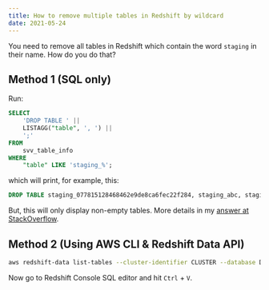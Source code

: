 ```yaml
---
title: How to remove multiple tables in Redshift by wildcard
date: 2021-05-24
---
```


You need to remove all tables in Redshift which contain the word `staging` in their name. How do you do that?

<!--more-->

## Method 1 (SQL only)

Run:

```sql
SELECT
    'DROP TABLE ' ||
    LISTAGG("table", ', ') ||
    ';'
FROM
    svv_table_info
WHERE
    "table" LIKE 'staging_%';
```

which will print, for example, this:

```sql
DROP TABLE staging_077815128468462e9de8ca6fec22f284, staging_abc, staging_123;
```

But, this will only display non-empty tables. More details in my [answer at StackOverflow](https://stackoverflow.com/a/67579151/1245471).

## Method 2 (Using AWS CLI & Redshift Data API)

```bash
aws redshift-data list-tables --cluster-identifier CLUSTER --database DATABASE --db-user USER | jq -r '.Tables | map(.name) | map(select(contains("staging"))) | "DROP TABLE " + join(", ") + ";"' | xclip -sel clip
```

Now go to Redshift Console SQL editor and hit `Ctrl` + `V`.